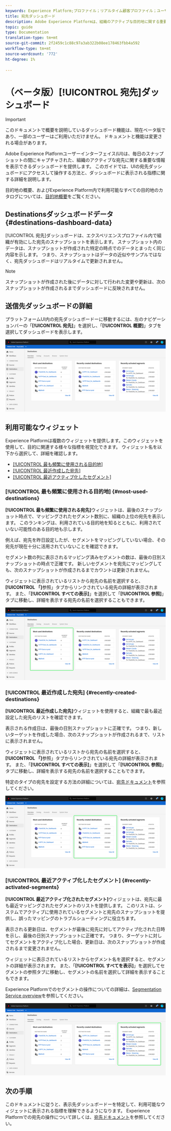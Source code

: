 ```yaml
---
keywords: Experience Platform;プロファイル；リアルタイム顧客プロファイル；ユーザインターフェイス；UI；カスタマイズ；プロファイルダッシュボード;ダッシュボード
title: 宛先ダッシュボード
description: Adobe Experience Platformは、組織のアクティブな目的地に関する重要な情報を表示できるダッシュボードを提供します。
topic: guide
type: Documentation
translation-type: tm+mt
source-git-commit: 2f2459c1c88c97a3ab322b08ee178463fbb4a592
workflow-type: tm+mt
source-wordcount: '772'
ht-degree: 1%

---
```



# （ベータ版）[!UICONTROL 宛先]ダッシュボード

>[!IMPORTANT]
>
>このドキュメントで概要を説明しているダッシュボード機能は、現在ベータ版であり、一部のユーザーはご利用いただけません。 ドキュメントと機能は変更される場合があります。

Adobe Experience Platformユーザーインターフェイス(UI)は、毎日のスナップショットの間にキャプチャされた、組織のアクティブな宛先に関する重要な情報を表示できるダッシュボードを提供します。 このガイドでは、UIの宛先ダッシュボードにアクセスして操作する方法と、ダッシュボードに表示される指標に関する詳細を説明します。

目的地の概要、およびExperience Platform内で利用可能なすべての目的地のカタログについては、[目的地概要](../../destinations/home.md)をご覧ください。

##  Destinationsダッシュボードデータ  {#destinations-dashboard-data}

[!UICONTROL 宛先]ダッシュボードは、エクスペリエンスプロファイル内で組織が有効にした宛先のスナップショットを表示します。 スナップショット内のデータは、スナップショットが作成された特定の時点でのデータとまったく同じ内容を示します。 つまり、スナップショットはデータの近似やサンプルではなく、宛先ダッシュボードはリアルタイムで更新されません。

>[!NOTE]
>
>スナップショットが作成された後にデータに対して行われた変更や更新は、次のスナップショットが作成されるまでダッシュボードに反映されません。

## 送信先ダッシュボードの詳細

プラットフォームUI内の宛先ダッシュボードーに移動するには、左のナビゲーションバーの「**[!UICONTROL 宛先]**」を選択し、「**[!UICONTROL 概要]**」タブを選択してダッシュボードを表示します。

![](../images/destinations/dashboard-overview.png)

## 利用可能なウィジェット

Experience Platformは複数のウィジェットを提供します。このウィジェットを使用して、目的に関連する様々な指標を視覚化できます。 ウィジェット名を以下から選択して、詳細を確認します。

* [[!UICONTROL 最も頻繁に使用される目的地]](#most-used-destinations)
* [[!UICONTROL 最近作成した宛先]](#recently-created-destinations)
* [[!UICONTROL 最近アクティブ化したセグメント]](#recently-activated-segments)

### [!UICONTROL 最も頻繁に使用される目的地] {#most-used-destinations}

**[!UICONTROL 最も頻繁に使用される宛先]**&#x200B;ウィジェットは、最後のスナップショット時点で、マッピングされたセグメント数別に、組織の上位の宛先を表示します。 このランキングは、利用されている目的地を知るとともに、利用されていない可能性のある目的地も示します。

例えば、宛先を昨日設定したが、セグメントをマッピングしていない場合、その宛先が現在十分に活用されていないことを確認できます。

セグメント数の列に表示されるマッピング済みセグメントの数は、最後の日別スナップショットの時点で正確です。 新しいセグメントを宛先にマッピングしても、次のスナップショットが作成されるまでカウントは更新されません。

ウィジェットに表示されているリストから宛先の名前を選択すると、**[!UICONTROL 「]**&#x200B;参照」タブからリンクされている宛先の詳細が表示されます。 また、「**[!UICONTROL すべての表示]**」を選択して「**[!UICONTROL 参照]**」タブに移動し、詳細を表示する宛先の名前を選択することもできます。

![](../images/destinations/most-used-destinations.png)

### [!UICONTROL 最近作成した宛先] {#recently-created-destinations}

**[!UICONTROL 最近作成した宛先]**&#x200B;ウィジェットを使用すると、組織で最も最近設定した宛先のリストを確認できます。

表示される作成日は、最後の日別スナップショットに正確です。 つまり、新しいターゲットを作成した場合、次のスナップショットが作成されるまで、リストに表示されません。

ウィジェットに表示されているリストから宛先の名前を選択すると、**[!UICONTROL 「]**&#x200B;参照」タブからリンクされている宛先の詳細が表示されます。 また、「**[!UICONTROL すべての表示]**」を選択して「**[!UICONTROL 参照]**」タブに移動し、詳細を表示する宛先の名前を選択することもできます。

特定のタイプの宛先を設定する方法の詳細については、[宛先ドキュメント](../../destinations/home.md)を参照してください。

![](../images/destinations/recently-created-destinations.png)

### [!UICONTROL 最近アクティブ化したセグメント] {#recently-activated-segments}

**[!UICONTROL 最近アクティブ化されたセグメント]**&#x200B;ウィジェットは、宛先に最も最近マッピングされたセグメントのリストを提供します。 このリストは、システムでアクティブに使用されているセグメントと宛先のスナップショットを提供し、誤ったマッピングのトラブルシューティングに役立ちます。

表示される更新日は、セグメントが最後に宛先に対してアクティブ化された日時を示し、最後の日別スナップショットに正確です。 つまり、ターゲットに対してセグメントをアクティブ化した場合、更新日は、次のスナップショットが作成されるまで変更されません。

ウィジェットに表示されているリストからセグメント名を選択すると、セグメントの詳細が表示されます。 また、「**[!UICONTROL すべてを表示]**」を選択してセグメントの参照タブに移動し、セグメントの名前を選択して詳細を表示することもできます。

Experience Platformでのセグメントの操作についての詳細は、[Segmentation Service overview](../../segmentation/home.md)を参照してください。

![](../images/destinations/recently-activated-segments.png)

## 次の手順

このドキュメントに従うと、表示先ダッシュボードーを特定して、利用可能なウィジェットに表示される指標を理解できるようになります。 Experience Platformでの宛先の操作について詳しくは、[宛先ドキュメント](../../destinations/home.md)を参照してください。